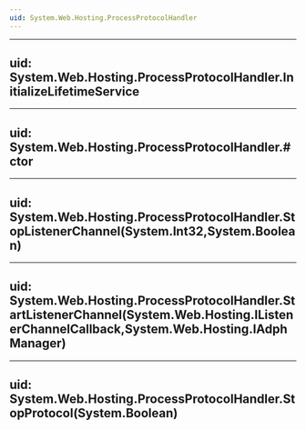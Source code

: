 ```yaml
---
uid: System.Web.Hosting.ProcessProtocolHandler
---
```


---
uid: System.Web.Hosting.ProcessProtocolHandler.InitializeLifetimeService
---

---
uid: System.Web.Hosting.ProcessProtocolHandler.#ctor
---

---
uid: System.Web.Hosting.ProcessProtocolHandler.StopListenerChannel(System.Int32,System.Boolean)
---

---
uid: System.Web.Hosting.ProcessProtocolHandler.StartListenerChannel(System.Web.Hosting.IListenerChannelCallback,System.Web.Hosting.IAdphManager)
---

---
uid: System.Web.Hosting.ProcessProtocolHandler.StopProtocol(System.Boolean)
---
